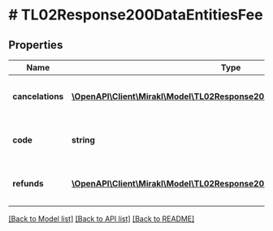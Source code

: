 # # TL02Response200DataEntitiesFee

## Properties

Name | Type | Description | Notes
------------ | ------------- | ------------- | -------------
**cancelations** | [**\OpenAPI\Client\Mirakl\Model\TL02Response200DataEntitiesFeeCancelations[]**](TL02Response200DataEntitiesFeeCancelations.md) | The list of cancelations information if any | [optional]
**code** | **string** | The code of the seller additional fee | [optional]
**refunds** | [**\OpenAPI\Client\Mirakl\Model\TL02Response200DataEntitiesFeeRefunds[]**](TL02Response200DataEntitiesFeeRefunds.md) | The list of refunds information if any | [optional]

[[Back to Model list]](../../README.md#models) [[Back to API list]](../../README.md#endpoints) [[Back to README]](../../README.md)
